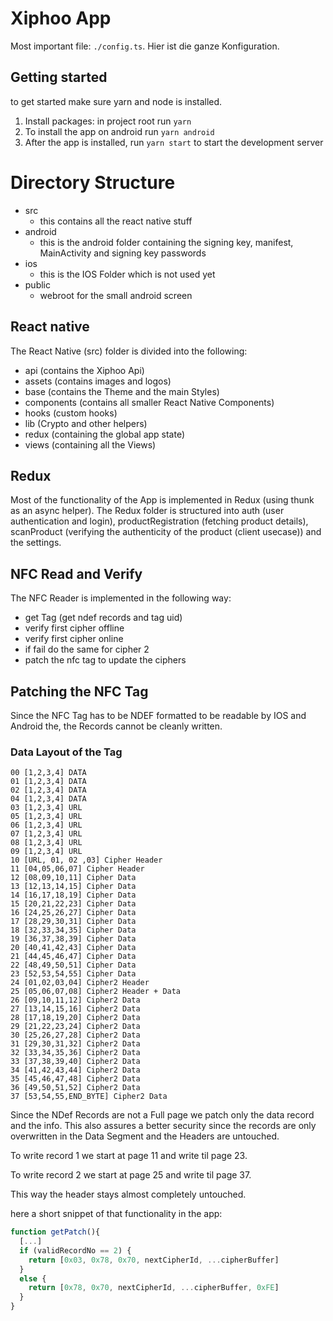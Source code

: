 # Xiphoo App

Most important file: `./config.ts`. Hier ist die ganze Konfiguration.

## Getting started

to get started make sure yarn and node is installed.

1. Install packages: in project root run `yarn`
2. To install the app on android run `yarn android`
3. After the app is installed, run `yarn start` to start the development server


# Directory Structure

  - src
    - this contains all the react native stuff
  - android
    - this is the android folder containing the signing key, manifest, MainActivity and signing key passwords
  - ios
    - this is the IOS Folder which is not used yet
  - public
    - webroot for the small android screen


## React native

The React Native (src) folder is divided into the following:
* api (contains the Xiphoo Api)
* assets (contains images and logos)
* base (contains the Theme and the main Styles)
* components (contains all smaller React Native Components)
* hooks (custom hooks)
* lib (Crypto and other helpers)
* redux (containing the global app state)
* views (containing all the Views)
  

## Redux

Most of the functionality of the App is implemented in Redux (using thunk as an async helper). The Redux folder is structured into auth (user authentication and login), productRegistration (fetching product details), scanProduct (verifying the authenticity of the product (client usecase)) and the settings.

## NFC Read and Verify

The NFC Reader is implemented in the following way:

* get Tag (get ndef records and tag uid)
* verify first cipher offline
* verify first cipher online
* if fail do the same for cipher 2
* patch the nfc tag to update the ciphers

## Patching the NFC Tag

Since the NFC Tag has to be NDEF formatted to be readable by IOS and Android the, the Records cannot be cleanly written.

### Data Layout of the Tag
```
00 [1,2,3,4] DATA
01 [1,2,3,4] DATA
02 [1,2,3,4] DATA
04 [1,2,3,4] DATA
03 [1,2,3,4] URL
05 [1,2,3,4] URL
06 [1,2,3,4] URL
07 [1,2,3,4] URL
08 [1,2,3,4] URL
09 [1,2,3,4] URL
10 [URL, 01, 02 ,03] Cipher Header
11 [04,05,06,07] Cipher Header
12 [08,09,10,11] Cipher Data
13 [12,13,14,15] Cipher Data
14 [16,17,18,19] Cipher Data
15 [20,21,22,23] Cipher Data
16 [24,25,26,27] Cipher Data
17 [28,29,30,31] Cipher Data
18 [32,33,34,35] Cipher Data
19 [36,37,38,39] Cipher Data
20 [40,41,42,43] Cipher Data
21 [44,45,46,47] Cipher Data
22 [48,49,50,51] Cipher Data
23 [52,53,54,55] Cipher Data
24 [01,02,03,04] Cipher2 Header
25 [05,06,07,08] Cipher2 Header + Data
26 [09,10,11,12] Cipher2 Data
27 [13,14,15,16] Cipher2 Data
28 [17,18,19,20] Cipher2 Data
29 [21,22,23,24] Cipher2 Data
30 [25,26,27,28] Cipher2 Data
31 [29,30,31,32] Cipher2 Data
32 [33,34,35,36] Cipher2 Data
33 [37,38,39,40] Cipher2 Data
34 [41,42,43,44] Cipher2 Data
35 [45,46,47,48] Cipher2 Data
36 [49,50,51,52] Cipher2 Data
37 [53,54,55,END_BYTE] Cipher2 Data
```

Since the NDef Records are not a Full page we patch only the data record and the info. This also assures a better security since the records are only overwritten in the Data Segment and the Headers are untouched.

To write record 1 we start at page 11 and write til page 23.

To write record 2 we start at page 25 and write til page 37.

This way the header stays almost completely untouched.

here a short snippet of that functionality in the app:

```javascript
function getPatch(){
  [...]
  if (validRecordNo == 2) {
    return [0x03, 0x78, 0x70, nextCipherId, ...cipherBuffer]
  }
  else {
    return [0x78, 0x70, nextCipherId, ...cipherBuffer, 0xFE]
  }
}

```


